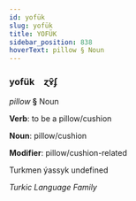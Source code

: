 ```yaml
---
id: yofük
slug: yofük
title: YOFÜK
sidebar_position: 838
hoverText: pillow § Noun
---
```


### yofük&emsp;<span kind="abugida">ɀɤ̑ʄ</span>

*pillow* **§** Noun

**Verb**: to be a pillow/cushion

**Noun**: pillow/cushion

**Modifier**: pillow/cushion-related

Turkmen ýassyk undefined

*Turkic Language Family*